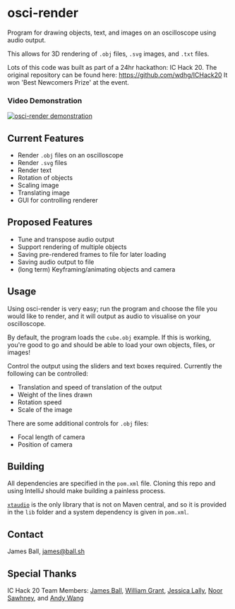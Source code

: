 # osci-render

Program for drawing objects, text, and images on an oscilloscope using audio output.

This allows for 3D rendering of `.obj` files, `.svg` images, and `.txt` files.

Lots of this code was built as part of a 24hr hackathon: IC Hack 20. The original repository can be found here: https://github.com/wdhg/ICHack20 It won 'Best Newcomers Prize' at the event.

### Video Demonstration

[![osci-render demonstration](https://img.youtube.com/vi/oEX0mnv6PLM/0.jpg)](https://www.youtube.com/watch?v=oEX0mnv6PLM)

## Current Features

- Render `.obj` files on an oscilloscope
- Render `.svg` files
- Render text
- Rotation of objects
- Scaling image
- Translating image
- GUI for controlling renderer

## Proposed Features

- Tune and transpose audio output
- Support rendering of multiple objects
- Saving pre-rendered frames to file for later loading
- Saving audio output to file
- (long term) Keyframing/animating objects and camera

## Usage

Using osci-render is very easy; run the program and choose the file you would like to render, and it will output as audio to visualise on your oscilloscope.

By default, the program loads the `cube.obj` example. If this is working, you're good to go and should be able to load your own objects, files, or images!

Control the output using the sliders and text boxes required. Currently the following can be controlled:

- Translation and speed of translation of the output
- Weight of the lines drawn
- Rotation speed
- Scale of the image

There are some additional controls for `.obj` files:

- Focal length of camera
- Position of camera

## Building

All dependencies are specified in the `pom.xml` file. Cloning this repo and using IntelliJ should make building a painless process.

[`xtaudio`](https://sjoerdvankreel.github.io/xt-audio/) is the only library that is not on Maven central, and so it is provided in the `lib` folder and a system dependency is given in `pom.xml`.

## Contact

James Ball, [james@ball.sh](mailto:james@ball.sh)

## Special Thanks

IC Hack 20 Team Members: [James Ball](https://github.com/jameshball), [William Grant](https://github.com/wdhg), [Jessica Lally](https://github.com/jessicalally), [Noor Sawhney](https://github.com/noor-gate), and [Andy Wang](https://github.com/cbeuw)
